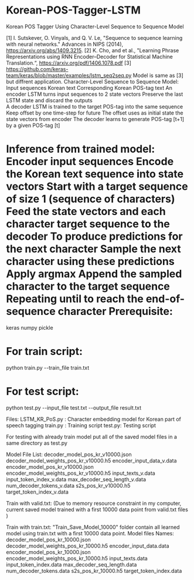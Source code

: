 # Korean-POS-Tagger-LSTM
Korean POS Tagger Using Character-Level Sequence to Sequence Model 

[1] I. Sutskever, O. Vinyals, and Q. V. Le, "Sequence to sequence learning with neural networks." Advances in NIPS (2014), https://arxiv.org/abs/1409.3215.
[2] K. Cho, and et al., "Learning Phrase Representations using RNN Encoder–Decoder for Statistical Machine Translation.“, https://arxiv.org/pdf/1406.1078.pdf
[3] https://github.com/keras-team/keras/blob/master/examples/lstm_seq2seq.py
Model is same as [3] but diffrent application. 
Character-Level Sequence to Sequence Model:
  Input sequences
    Korean text
    Corresponding Korean POS-tag text
  An encoder LSTM turns input sequences to 2 state vectors
    Preserve the last LSTM state and discard the outputs   
  A decoder LSTM is trained to the target POS-tag into the same sequence 
    Keep offset by one time-step for future
    The offset uses as initial state the state vectors from encoder
    The decoder learns to generate POS-tag [t+1] by a given POS-tag [t]
    
Inference from trained model:
  Encoder input sequences
    Encode the Korean text sequence into state vectors 
    Start with a target sequence of size 1 (sequence of characters)
  Feed the state vectors and each character target sequence to the decoder
    To produce predictions for the next character 
  Sample the next character using these predictions 
    Apply argmax
    Append the sampled character to the target sequence 
  Repeating until to reach the end-of-sequence character
Prerequisite:
==============
keras
numpy
pickle

For train script:
=================
python train.py --train_file train.txt

For test script:
================
python test.py --input_file test.txt --output_file result.txt

Files:
LSTM_KR_PoS.py :  Character embedding model for Korean part of speech tagging
train.py : Training script 
test.py: Testing script


For testing with already train model put all of the saved model files in a 
same directory as test.py 

Model File List:
decoder_model_pos_kr_v10000.json
decoder_model_weights_pos_kr_v10000.h5
encoder_input_data_v.data
encoder_model_pos_kr_v10000.json
encoder_model_weights_pos_kr_v10000.h5
input_texts_v.data
input_token_index_v.data
max_decoder_seq_length_v.data
num_decoder_tokens_v.data
s2s_pos_kr_v10000.h5
target_token_index_v.data

Train with valid.txt:
(Due to memory resource constraint in my computer, current saved model trained with a first 10000 data point from valid.txt files
)

Train with train.txt:
"Train_Save_Model_10000" folder contain all learned model using train.txt with a first 10000 data point. 
Model files Names:
decoder_model_pos_kr_10000.json
decoder_model_weights_pos_kr_10000.h5
encoder_input_data.data
encoder_model_pos_kr_10000.json
encoder_model_weights_pos_kr_10000.h5
input_texts.data
input_token_index.data
max_decoder_seq_length.data
num_decoder_tokens.data
s2s_pos_kr_10000.h5
target_token_index.data




